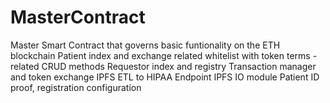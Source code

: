 # MasterContract
Master Smart Contract that governs basic funtionality on the ETH blockchain 
  Patient index and exchange related whitelist with token terms - related CRUD methods
  Requestor index and registry
  Transaction manager and token exchange 
  IPFS ETL to HIPAA Endpoint
 IPFS IO module
 Patient ID proof, registration configuration
 
  
